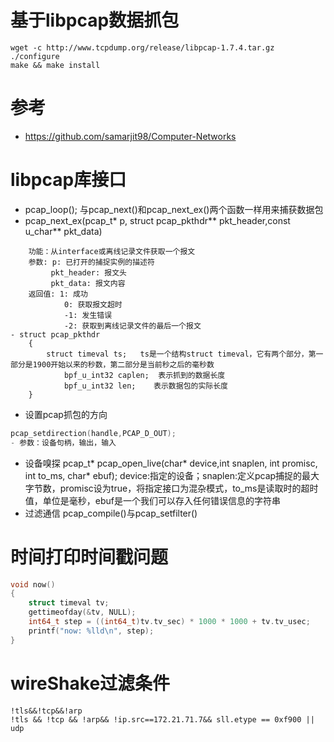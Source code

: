 # 基于libpcap数据抓包

```shell
wget -c http://www.tcpdump.org/release/libpcap-1.7.4.tar.gz
./configure
make && make install
```

# 参考

- https://github.com/samarjit98/Computer-Networks

# libpcap库接口

- pcap_loop(); 与pcap_next()和pcap_next_ex()两个函数一样用来捕获数据包
- pcap_next_ex(pcap_t* p, struct pcap_pkthdr** pkt_header,const u_char** pkt_data)

```shell
	功能：从interface或离线记录文件获取一个报文
	参数: p: 已打开的捕捉实例的描述符
         pkt_header: 报文头
         pkt_data: 报文内容
	返回值: 1: 成功
            0: 获取报文超时
            -1: 发生错误
            -2: 获取到离线记录文件的最后一个报文
- struct pcap_pkthdr
	{
		struct timeval ts;   ts是一个结构struct timeval，它有两个部分，第一部分是1900开始以来的秒数，第二部分是当前秒之后的毫秒数
			bpf_u_int32 caplen;  表示抓到的数据长度
			bpf_u_int32 len;    表示数据包的实际长度
	}
```

- 设置pcap抓包的方向

```cpp
pcap_setdirection(handle,PCAP_D_OUT);
- 参数：设备句柄，输出，输入
```

- 设备嗅探 pcap_t* pcap_open_live(char* device,int snaplen, int promisc, int to_ms, char* ebuf);
  device:指定的设备；snaplen:定义pcap捕捉的最大字节数，promisc设为true，将指定接口为混杂模式，to_ms是读取时的超时值，单位是毫秒，ebuf是一个我们可以存入任何错误信息的字符串
- 过滤通信 pcap_compile()与pcap_setfilter()

# 时间打印时间戳问题

```cpp
void now()
{
	struct timeval tv;
	gettimeofday(&tv, NULL);
	int64_t step = ((int64_t)tv.tv_sec) * 1000 * 1000 + tv.tv_usec;
	printf("now: %lld\n", step);
}
```

# wireShake过滤条件

```shell
!tls&&!tcp&&!arp
!tls && !tcp && !arp&& !ip.src==172.21.71.7&& sll.etype == 0xf900 || udp
```
